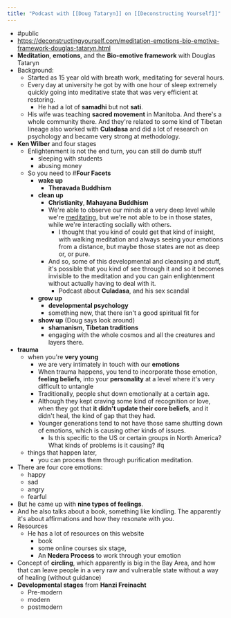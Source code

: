 ```yaml
---
title: "Podcast with [[Doug Tataryn]] on [[Deconstructing Yourself]]"
---
```


- #public
- https://deconstructingyourself.com/meditation-emotions-bio-emotive-framework-douglas-tataryn.html
- **Meditation**, **emotions**, and the **Bio-emotive framework** with Douglas Tataryn
- Background:
    - Started as 15 year old with breath work, meditating for several hours.
    - Every day at university he got by with one hour of sleep extremely quickly going into meditative state that was very efficient at restoring.
        - He had a lot of **samadhi** but not **sati**.
    - His wife was teaching **sacred movement** in Manitoba. And there's a whole community there. And they're related to some kind of Tibetan lineage also worked with **Culadasa** and did a lot of research on psychology and became very strong at methodology.
- **Ken Wilber** and four stages
    - Enlightenment is not the end turn, you can still do dumb stuff
        - sleeping with students
        - abusing money
    - So you need to #**Four Facets**
        - **wake up**
            - **Theravada Buddhism**
        - **clean up**
            - **Christianity**, **Mahayana Buddhism**
            - We're able to observe our minds at a very deep level while we're [meditating](**Meditation**), but we're not able to be in those states, while we're interacting socially with others.
                - <span class="highlight">I thought that you kind of could get that kind of insight, with walking meditation and always seeing your emotions from a distance, but maybe those states are not as deep or, or pure. </span>
            - And so, some of this developmental and cleansing and stuff, it's possible that you kind of see through it and so it becomes invisible to the meditation and you can gain enlightenment without actually having to deal with it.
                - Podcast about **Culadasa**, and his sex scandal
        - **grow up**
            - **developmental psychology**
            - something new, that there isn't a good spiritual fit for
        - **show up** (Doug says look around)
            - **shamanism**, **Tibetan traditions**
            - engaging with the whole cosmos and all the creatures and layers there.
- **trauma**
    - when you're **very young**
        - we are very intimately in touch with our **emotions**
        - When trauma happens, you tend to incorporate those emotion, **feeling beliefs**, into your **personality** at a level where it's very difficult to untangle
        - Traditionally, people shut down emotionally at a certain age.
        - Although they kept craving some kind of recognition or love, when they got that **it didn't update their core beliefs**, and it didn't heal, the kind of gap that they had.
        - Younger generations tend to not have those same shutting down of emotions, which is causing other kinds of issues.
            - <span class="highlight">Is this specific to the US or certain groups in North America? What kinds of problems is it causing? #q</span>
    - things that happen later,
        - you can process them through purification meditation.
- There are four core emotions:
    - happy
    - sad
    - angry
    - fearful
- But he came up with **nine types of feelings**.
- And he also talks about a book, something like kindling. The apparently it's about affirmations and how they resonate with you.
- Resources
    - He has a lot of resources on this website
        - book
        - some online courses six stage,
        - An **Nedera Process** to work through your emotion
- Concept of **circling**, which apparently is big in the Bay Area, and how that can leave people in a very raw and vulnerable state without a way of healing (without guidance)
- **Developmental stages** from **Hanzi Freinacht**
    - Pre-modern
    - modern
    - postmodern
